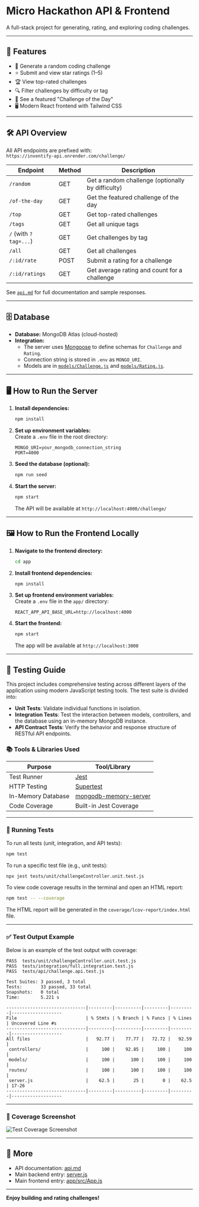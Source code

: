 # Micro Hackathon API & Frontend

A full-stack project for generating, rating, and exploring coding challenges.

---

## 🚀 Features

- 🎲 Generate a random coding challenge
- ⭐ Submit and view star ratings (1–5)
- 🏆 View top-rated challenges
- 🔍 Filter challenges by difficulty or tag
- 🌟 See a featured "Challenge of the Day"
- 🖥️ Modern React frontend with Tailwind CSS

---

## 🛠️ API Overview

All API endpoints are prefixed with:  
`https://inventify-api.onrender.com/challenge/`

| Endpoint                   | Method | Description                                 |
|----------------------------|--------|---------------------------------------------|
| `/random`                  | GET    | Get a random challenge (optionally by difficulty) |
| `/of-the-day`              | GET    | Get the featured challenge of the day       |
| `/top`                     | GET    | Get top-rated challenges                    |
| `/tags`                    | GET    | Get all unique tags                         |
| `/` (with `?tag=...`)      | GET    | Get challenges by tag                       |
| `/all`                     | GET    | Get all challenges                          |
| `/:id/rate`                | POST   | Submit a rating for a challenge             |
| `/:id/ratings`             | GET    | Get average rating and count for a challenge|

See [`api.md`](api.md) for full documentation and sample responses.

---

## 🗄️ Database

- **Database:** MongoDB Atlas (cloud-hosted)
- **Integration:**  
  - The server uses [Mongoose](models/Challenge.js) to define schemas for `Challenge` and `Rating`.
  - Connection string is stored in `.env` as `MONGO_URI`.
  - Models are in [`models/Challenge.js`](models/Challenge.js) and [`models/Rating.js`](models/Rating.js).

---

## 🖥️ How to Run the Server

1. **Install dependencies:**
   ```sh
   npm install
   ```

2. **Set up environment variables:**  
   Create a `.env` file in the root directory:
   ```
   MONGO_URI=your_mongodb_connection_string
   PORT=4000
   ```

3. **Seed the database (optional):**
   ```sh
   npm run seed
   ```

4. **Start the server:**
   ```sh
   npm start
   ```
   The API will be available at `http://localhost:4000/challenge/`

---

## 🖼️ How to Run the Frontend Locally

1. **Navigate to the frontend directory:**
   ```sh
   cd app
   ```

2. **Install frontend dependencies:**
   ```sh
   npm install
   ```

3. **Set up frontend environment variables:**  
   Create a `.env` file in the `app/` directory:
   ```
   REACT_APP_API_BASE_URL=http://localhost:4000
   ```

4. **Start the frontend:**
   ```sh
   npm start
   ```
   The app will be available at `http://localhost:3000`

---

## 🧪 Testing Guide

This project includes comprehensive testing across different layers of the application using modern JavaScript testing tools. The test suite is divided into:

- **Unit Tests**: Validate individual functions in isolation.
- **Integration Tests**: Test the interaction between models, controllers, and the database using an in-memory MongoDB instance.
- **API Contract Tests**: Verify the behavior and response structure of RESTful API endpoints.

### 📚 Tools & Libraries Used

| Purpose              | Tool/Library              |
|----------------------|---------------------------|
| Test Runner          | [Jest](https://jestjs.io) |
| HTTP Testing         | [Supertest](https://github.com/ladjs/supertest) |
| In-Memory Database   | [mongodb-memory-server](https://github.com/nodkz/mongodb-memory-server) |
| Code Coverage        | Built-in Jest Coverage    |

---

### 🚀 Running Tests

To run all tests (unit, integration, and API tests):

```bash
npm test
```

To run a specific test file (e.g., unit tests):

```bash
npx jest tests/unit/challengeController.unit.test.js
```

To view code coverage results in the terminal and open an HTML report:

```bash
npm test -- --coverage
```

The HTML report will be generated in the `coverage/lcov-report/index.html` file.

---

### ✅ Test Output Example

Below is an example of the test output with coverage:

```
PASS  tests/unit/challengeController.unit.test.js
PASS  tests/integration/full.integration.test.js
PASS  tests/api/challenge.api.test.js

Test Suites: 3 passed, 3 total
Tests:       33 passed, 33 total
Snapshots:   0 total
Time:        5.221 s

------------------------------|---------|----------|---------|---------|------------------- 
File                          | % Stmts | % Branch | % Funcs | % Lines | Uncovered Line #s 
------------------------------|---------|----------|---------|---------|------------------- 
All files                     |   92.77 |    77.77 |   72.72 |   92.59 |                   
 controllers/                 |     100 |    92.85 |     100 |     100 |                   
 models/                      |     100 |      100 |     100 |     100 |                   
 routes/                      |     100 |      100 |     100 |     100 |                   
 server.js                    |    62.5 |       25 |       0 |    62.5 | 17-26             
------------------------------|---------|----------|---------|---------|------------------- 
```
---

### 📸 Coverage Screenshot

![Test Coverage Screenshot](![Image](https://github.com/user-attachments/assets/bc5c3b4f-69cd-4dfb-ac56-ea0d81ec8dfd))


---

## 📄 More

- API documentation: [api.md](api.md)
- Main backend entry: [server.js](server.js)
- Main frontend entry: [app/src/App.js](app/src/App.js)

---


**Enjoy building and rating challenges!**
